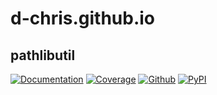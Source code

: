 # d-chris.github.io

## pathlibutil

[![Documentation](https://img.shields.io/website?url=https%3A%2F%2Fd-chris.github.io%2Fpathlibutil&logo=github&label=Documentation&up_message=pdoc)](https://d-chris.github.io/pathlibutil)
[![Coverage](https://img.shields.io/website?url=https%3A%2F%2Fd-chris.github.io%2Fpathlibutil%2Fhtmlcov&up_message=available&down_message=missing&logo=codecov&label=coverage)](https://d-chris.github.io/pathlibutil/htmlcov)
[![Github](https://img.shields.io/github/v/tag/d-chris/pathlibutil?logo=github&label=github)](https://github.com/d-chris/pathlibutil)
[![PyPI](https://img.shields.io/pypi/v/pathlibutil?logo=pypi&logoColor=yellow)](https://pypi.org/project/pathlibutil/)
